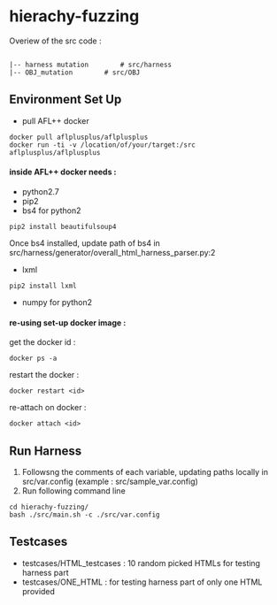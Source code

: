# hierachy-fuzzing

Overiew of the src code :
```console

|-- harness mutation		# src/harness
|-- OBJ_mutation		# src/OBJ

```

## Environment Set Up

- pull AFL++ docker 
```shell
docker pull aflplusplus/aflplusplus
docker run -ti -v /location/of/your/target:/src aflplusplus/aflplusplus
```

#### inside AFL++ docker needs :
 
- python2.7
- pip2
- bs4 for python2 
```shell
pip2 install beautifulsoup4 
```
Once bs4 installed, update path of bs4 in src/harness/generator/overall_html_harness_parser.py:2
- lxml 
```shell
pip2 install lxml
```
- numpy for python2

#### re-using set-up docker image : 
get the docker id :
```shell 
docker ps -a
```
restart the docker : 
```shell
docker restart <id>
```
re-attach on docker :
```shell
docker attach <id>
```


## Run Harness

  1. Followsng the comments of each variable, updating paths locally in src/var.config (example : src/sample_var.config)
  2. Run following command line

```shell
cd hierachy-fuzzing/
bash ./src/main.sh -c ./src/var.config
```

## Testcases

- testcases/HTML_testcases : 10 random picked HTMLs for testing harness part
- testcases/ONE_HTML : for testing harness part of only one HTML provided
